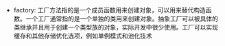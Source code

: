  * factory: 工厂方法指的是一个成员函数用来创建对象，可以用来替代构造函数。一个工厂通常指的是一个单独的类用来创建对象。抽象工厂可以被具体的类继承并且用于创建一个类型族的对象，实际开发中很少使用。工厂可以实现缓存和其他存储优化选项，例如单例模式和池化技术